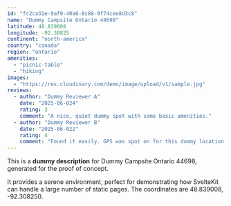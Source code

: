 ```yaml
---
id: "fc2ca31e-9af9-40a6-8c88-9f74cee8d3c8"
name: "Dummy Campsite Ontario 44698"
latitude: 48.839008
longitude: -92.30825
continent: "north-america"
country: "canada"
region: "ontario"
amenities:
  - "picnic-table"
  - "hiking"
images:
  - "https://res.cloudinary.com/demo/image/upload/v1/sample.jpg"
reviews:
  - author: "Dummy Reviewer A"
    date: "2025-06-024"
    rating: 3
    comment: "A nice, quiet dummy spot with some basic amenities."
  - author: "Dummy Reviewer B"
    date: "2025-06-022"
    rating: 4
    comment: "Found it easily. GPS was spot on for this dummy location."
---
```


This is a **dummy description** for Dummy Campsite Ontario 44698, generated for the proof of concept.

It provides a serene environment, perfect for demonstrating how SvelteKit can handle a large number of static pages. The coordinates are 48.839008, -92.308250.
